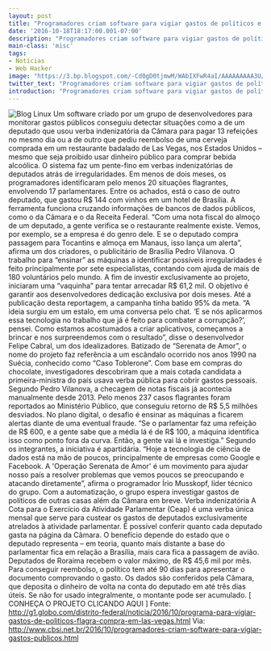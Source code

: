 ```yaml
---
layout: post
title: "Programadores criam software para vigiar gastos de políticos e flagra com..."
date: '2016-10-18T18:17:00.001-07:00'
description: "Programadores criam software para vigiar gastos de políticos e flagra compra"
main-class: 'misc'
tags:
- Notícias
- Web Hacker
image: "https://3.bp.blogspot.com/-Cd0gD0tjmwM/WAbIXFwR4aI/AAAAAAAAA3U/LzFhsuy4Z30KIrN7wEQGr03EdDP0T8EfACLcB/s72-c/banner_post.jpg"
twitter_text: "Programadores criam software para vigiar gastos de políticos e flagra compra"
introduction: "Programadores criam software para vigiar gastos de políticos e flagra compra"
---
```

![Blog Linux](https://3.bp.blogspot.com/-Cd0gD0tjmwM/WAbIXFwR4aI/AAAAAAAAA3U/LzFhsuy4Z30KIrN7wEQGr03EdDP0T8EfACLcB/s640/banner_post.jpg "Blog Linux")
Um software criado por um grupo de desenvolvedores para monitorar gastos públicos conseguiu detectar situações como a de um deputado que usou verba indenizatória da Câmara para pagar 13 refeições no mesmo dia ou a de outro que pediu reembolso de uma cerveja comprada em um restaurante badalado de Las Vegas, nos Estados Unidos – mesmo que seja proibido usar dinheiro público para comprar bebida alcoólica.
O sistema faz um pente-fino em verbas indenizatórias de deputados atrás de irregularidades. Em menos de dois meses, os programadores identificaram pelo menos 20 situações flagrantes, envolvendo 17 parlamentares. Entre os achados, está o caso de outro deputado, que gastou R$ 144 com vinhos em um hotel de Brasília.
A ferramenta funciona cruzando informações de bancos de dados públicos, como o da Câmara e o da Receita Federal. “Com  uma nota fiscal do almoço de um deputado, a gente verifica se o  restaurante realmente existe. Vemos, por exemplo, se a empresa é do  genro dele. E se o deputado compra passagem para Tocantins e almoça em  Manaus, isso lança um alerta”, afirma um dos criadores, o publicitário de Brasília Pedro Vilanova.
O trabalho para “ensinar” as máquinas a identificar possíveis irregularidades é feito principalmente por sete especialistas, contando com ajuda de mais de 180 voluntários pelo mundo.
A fim de investir exclusivamente ao projeto, iniciaram uma “vaquinha” para tentar arrecadar R$ 61,2 mil. O objetivo é garantir aos desenvolvedores dedicação exclusiva por dois meses. Até a publicação desta reportagem, a campanha tinha batido 95% da meta.
“A  ideia surgiu em um estalo, em uma conversa pelo chat. ‘E se nós  aplicarmos essa tecnologia no trabalho que já é feito para combater a  corrupção?’, pensei. Como estamos acostumados a criar aplicativos,  começamos a brincar e nos surpreendemos com o resultado”, disse o desenvolvedor Felipe Cabral, um dos idealizadores.
Batizado de “Serenata de Amor”,  o nome do projeto faz referência a um escândalo ocorrido nos anos 1990  na Suécia, conhecido como “Caso Toblerone”. Com base em compras do  chocolate, investigadores descobriram que a mais cotada candidata a  primeira-ministra do país usava verba pública para cobrir gastos  pessoais.
Segundo Pedro Vilanova, a checagem de notas fiscais já acontecia manualmente desde 2013. Pelo menos 237 casos flagrantes foram reportados ao Ministério Público, que conseguiu retorno de R$ 5,5 milhões desviados. No plano digital, o desafio é ensinar as máquinas a ficarem alertas diante de uma eventual fraude. “Se  o parlamentar faz uma refeição de R$ 600, e a gente sabe que a média lá  é de R$ 100, a máquina identifica isso como ponto fora da curva. Então,  a gente vai lá e investiga.”
Segundo os integrantes, a iniciativa é apartidária. “Hoje  a tecnologia de ciência de dados está na mão de poucos, principalmente  de empresas como Google e Facebook. A 'Operação Serenata de Amor' é um  movimento para ajudar nosso país a resolver problemas que vemos poucos  se preocupando e atacando diretamente”, afirma o programador Írio  Musskopf, líder técnico do grupo. Com a automatização, o grupo espera  investigar gastos de políticos de outras casas além da Câmara em breve.
Verba indenizatória
A  Cota para o Exercício da Atividade Parlamentar (Ceap) é uma verba única  mensal que serve para custear os gastos de deputados exclusivamente  atrelados à atividade parlamentar. É possível conferir quanto cada  deputado gasta na página da Câmara.
O  benefício depende do estado que o deputado representa – em teoria,  quanto mais distante a base do parlamentar fica em relação a Brasília,  mais cara fica a passagem de avião. Deputados de Roraima recebem o valor  máximo, de R$ 45,6 mil por mês.
Para  conseguir reembolso, o político tem até 90 dias para apresentar o  documento comprovando o gasto. Os dados são conferidos pela Câmara, que  deposita o dinheiro de volta na conta do deputado em até três dias  úteis. Se não for usado integralmente, o montante pode ser acumulado.
[ CONHEÇA O PROJETO CLICANDO AQUI ]
Fonte:  http://g1.globo.com/distrito-federal/noticia/2016/10/programa-para-vigiar-gastos-de-politicos-flagra-compra-em-las-vegas.html
Via: http://www.cbsi.net.br/2016/10/programadores-criam-software-para-vigiar-gastos-publicos.html 
